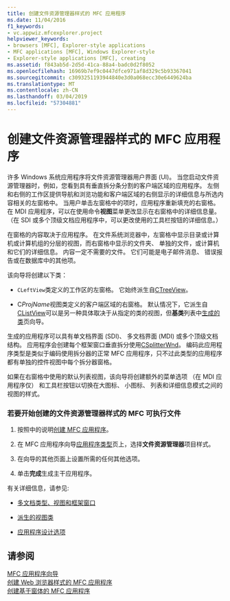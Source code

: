 ```yaml
---
title: 创建文件资源管理器样式的 MFC 应用程序
ms.date: 11/04/2016
f1_keywords:
- vc.appwiz.mfcexplorer.project
helpviewer_keywords:
- browsers [MFC], Explorer-style applications
- MFC applications [MFC], Windows Explorer-style
- Explorer-style applications [MFC], creating
ms.assetid: f843ab5d-2d5d-41ca-88a4-badc0d2f8052
ms.openlocfilehash: 16969b7ef9c0447dfce971af8d329c5b93367041
ms.sourcegitcommit: c3093251193944840e3d0a068ecc30e6449624ba
ms.translationtype: MT
ms.contentlocale: zh-CN
ms.lasthandoff: 03/04/2019
ms.locfileid: "57304881"
---
```

# <a name="creating-a-file-explorer-style-mfc-application"></a>创建文件资源管理器样式的 MFC 应用程序

许多 Windows 系统应用程序将文件资源管理器用户界面 (UI)。 当您启动文件资源管理器时，例如，您看到具有垂直拆分条分割的客户端区域的应用程序。 左侧和右侧的工作区提供导航和浏览功能和客户端区域的右侧显示的详细信息与所选内容相关的左窗格中。 当用户单击左窗格中的项时，应用程序重新填充的右窗格。 在 MDI 应用程序，可以在使用命令**视图**菜单更改显示在右窗格中的详细信息量。 （在 SDI 或多个顶级文档应用程序中，可以更改使用的工具栏按钮的详细信息。）

在窗格的内容取决于应用程序。 在文件系统浏览器中，左窗格中显示目录或计算机或计算机组的分层的视图，而右窗格中显示的文件夹、 单独的文件，或计算机和它们的详细信息。 内容一定不需要的文件。 它们可能是电子邮件消息、 错误报告或在数据库中的其他项。

该向导将创建以下类：

- `CLeftView`类定义的工作区的左窗格。 它始终派生自[CTreeView](../../mfc/reference/ctreeview-class.md)。

- C*ProjName*视图类定义的客户端区域的右窗格。 默认情况下，它派生自[CListView](../../mfc/reference/clistview-class.md)可以是另一种具体取决于从指定的类的视图，但**基类**列表中[生成的类](../../mfc/reference/generated-classes-mfc-application-wizard.md)页向导。

生成的应用程序可以具有单文档界面 (SDI)、 多文档界面 (MDI) 或多个顶级文档结构。 应用程序会创建每个框架窗口垂直拆分使用[CSplitterWnd](../../mfc/reference/csplitterwnd-class.md)。 编码此应用程序类型是类似于编码使用拆分器的正常 MFC 应用程序，只不过此类型的应用程序都有单独的控件视图中每个拆分器窗格。

如果在右窗格中使用的默认列表视图，该向导将创建额外的菜单选项 （在 MDI 应用程序仅） 和工具栏按钮以切换在大图标、 小图标、 列表和详细信息模式之间的视图的样式。

### <a name="to-begin-creating-a-file-explorer-style-mfc-executable"></a>若要开始创建的文件资源管理器样式的 MFC 可执行文件

1. 按照中的说明[创建 MFC 应用程序](../../mfc/reference/creating-an-mfc-application.md)。

1. 在 MFC 应用程序向导[应用程序类型](../../mfc/reference/application-type-mfc-application-wizard.md)页上，选择**文件资源管理器**项目样式。

1. 在向导的其他页面上设置所需的任何其他选项。

1. 单击**完成**生成主干应用程序。

有关详细信息，请参见:

- [多文档类型、视图和框架窗口](../../mfc/multiple-document-types-views-and-frame-windows.md)

- [派生的视图类](../../mfc/derived-view-classes-available-in-mfc.md)

- [应用程序设计选项](../../mfc/application-design-choices.md)

## <a name="see-also"></a>请参阅

[MFC 应用程序向导](../../mfc/reference/mfc-application-wizard.md)<br/>
[创建 Web 浏览器样式的 MFC 应用程序](../../mfc/reference/creating-a-web-browser-style-mfc-application.md)<br/>
[创建基于窗体的 MFC 应用程序](../../mfc/reference/creating-a-forms-based-mfc-application.md)
